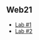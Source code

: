 ## Web21
 - [Lab #1](https://aquaprogit.github.io/Web/Lab1/)
 - [Lab #2](https://aquaprogit.github.io/Web/Lab2/)
